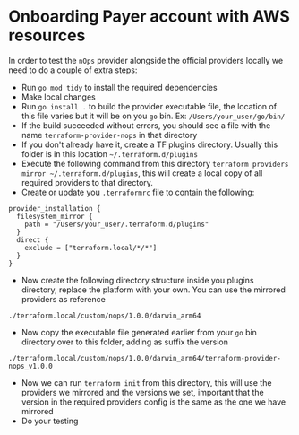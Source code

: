 # Onboarding Payer account with AWS resources

In order to test the `nOps` provider alongside the official providers locally we need to do a couple of extra steps:
- Run `go mod tidy` to install the required dependencies
- Make local changes
- Run `go install .` to build the provider executable file, the location of this file varies but it will be on you `go` bin. Ex: `/Users/your_user/go/bin/`
- If the build succeeded without errors, you should see a file with the name `terraform-provider-nops` in that directory
- If you don't already have it, create a TF plugins directory. Usually this folder is in this location `~/.terraform.d/plugins`
- Execute the following command from this directory `terraform providers mirror ~/.terraform.d/plugins`, this will create a local copy of all required providers to that directory.
- Create or update you `.terraformrc` file to contain the following:
```
provider_installation {
  filesystem_mirror {
    path = "/Users/your_user/.terraform.d/plugins"
  }
  direct {
    exclude = ["terraform.local/*/*"]
  }
}
```
- Now create the following directory structure inside you plugins directory, replace the platform with your own. You can use the mirrored providers as reference
```
./terraform.local/custom/nops/1.0.0/darwin_arm64
```
- Now copy the executable file generated earlier from your `go` bin directory over to this folder, adding as suffix the version
```
./terraform.local/custom/nops/1.0.0/darwin_arm64/terraform-provider-nops_v1.0.0
```
- Now we can run `terraform init` from this directory, this will use the providers we mirrored and the versions we set, important that the version in the required providers config is the same
as the one we have mirrored
- Do your testing